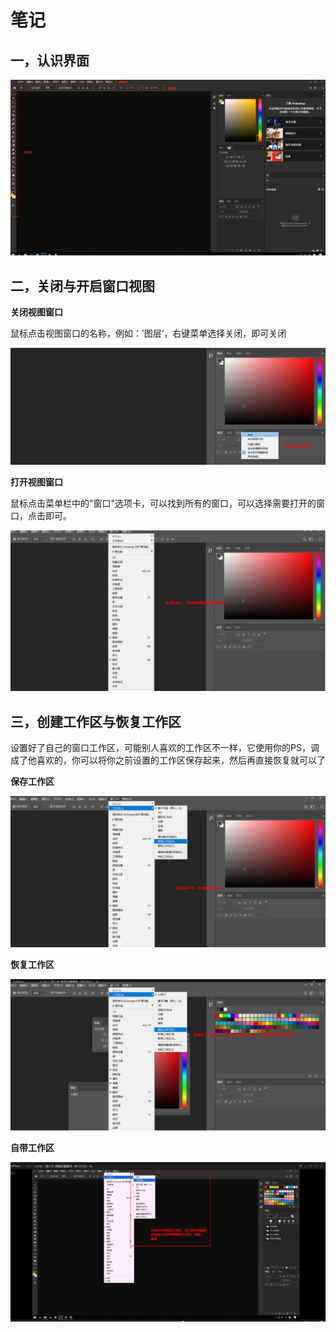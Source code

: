 # 笔记

## 一，认识界面

![image-20200529235617742](01-界面的重要性.assets/image-20200529235617742.png)



## 二，关闭与开启窗口视图

**关闭视图窗口**

鼠标点击视图窗口的名称，例如：’图层‘，右键菜单选择关闭，即可关闭

![image-20200530001326903](01-界面的重要性.assets/image-20200530001326903.png)

**打开视图窗口**

鼠标点击菜单栏中的"窗口"选项卡，可以找到所有的窗口，可以选择需要打开的窗口，点击即可。



![image-20200530001419340](01-界面的重要性.assets/image-20200530001419340.png)



## 三，创建工作区与恢复工作区

设置好了自己的窗口工作区，可能别人喜欢的工作区不一样，它使用你的PS，调成了他喜欢的，你可以将你之前设置的工作区保存起来，然后再直接恢复就可以了

**保存工作区**

![image-20200530001900018](01-界面的重要性.assets/image-20200530001900018.png)



**恢复工作区**

![image-20200530002115251](01-界面的重要性.assets/image-20200530002115251.png)



**自带工作区**

![image-20200530002359213](01-界面的重要性.assets/image-20200530002359213.png)

